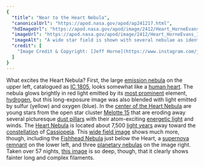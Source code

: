 ```yaml
---
{
  "title": "Near to the Heart Nebula",
  "canonicalUrl": "https://apod.nasa.gov/apod/ap241217.html",
  "hdImageUrl": "https://apod.nasa.gov/apod/image/2412/Heart_HorneEvans_4096.jpg",
  "imageUrl": "https://apod.nasa.gov/apod/image/2412/Heart_HorneEvans_1080.jpg",
  "imageAlt": "A wide star field is shown with several nebulae as identified by the rollover image. On the upper left is a large nebula named the Heart Nebula. Please see the explanation for more detailed information.",
  "credit": [
    "Image Credit & Copyright: [Jeff Horne](https://www.instagram.com/jeffreyhorne) & [Drew Evans](https://www.instagram.com/drewjevans)"
  ]
}
---
```


What excites the Heart Nebula? First, the large [emission nebula](https://apod.nasa.gov/apod/emission_nebulae.html) on the upper left, catalogued as [IC 1805](https://apod.nasa.gov/apod/ap040917.html), looks somewhat like a [human heart](https://youtu.be/xWkeidr2T8o?t=26). The nebula glows brightly in red light emitted by its [most prominent](https://i.pinimg.com/originals/d3/5d/63/d35d632b0161e3169f7f4dd3c17c8e36.jpg) element, [hydrogen](https://en.wikipedia.org/wiki/Hydrogen), but this long-exposure image was also blended with light emitted by sulfur (yellow) and oxygen (blue). In the [center of the Heart Nebula](https://apod.nasa.gov/apod/ap180214.html) are young stars from the open star cluster [Melotte 15](https://apod.nasa.gov/apod/ap131227.html) that are eroding away several picturesque [dust pillars](https://apod.nasa.gov/apod/ap241022.html) with their atom-exciting [energetic light](https://science.nasa.gov/ems/10_ultravioletwaves) and winds. The [Heart Nebula](https://apod.nasa.gov/apod/ap031022.html) is located about 7,500 [light years](http://starchild.gsfc.nasa.gov/docs/StarChild/questions/question19.html) away toward the [constellation](https://spaceplace.nasa.gov/constellations/en/) of [Cassiopeia](https://en.wikipedia.org/wiki/Cassiopeia_\(constellation\)). This [wide field image](https://www.instagram.com/p/DC1wDJZvRO8/) shows much more, though, including the [Fishhead Nebula](https://apod.nasa.gov/apod/ap240501.html) just below the Heart, a [supernova remnant](https://heasarc.gsfc.nasa.gov/docs/objects/snrs/snrstext.html) on the lower left, and three [planetary nebulas](https://en.wikipedia.org/wiki/Planetary_nebula) on the image right. Taken over 57 nights, [this image](https://www.instagram.com/p/DC1wDJZvRO8/) is so deep, though, that it clearly shows fainter long and complex filaments.
